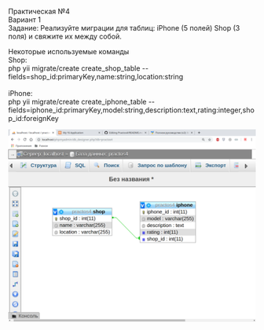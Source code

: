 Практическая №4 <br>
Вариант 1<br>
Задание: Реализуйте миграции для таблиц: iPhone (5 полей) Shop (3 поля) и свяжите их между собой.<br>

Некоторые используемые команды<br>
Shop:<br>
php yii migrate/create create_shop_table --fields=shop_id:primaryKey,name:string,location:string<br>
<br>
iPhone:<br>
php yii migrate/create create_iphone_table 
--fields=iphone_id:primaryKey,model:string,description:text,rating:integer,shop_id:foreignKey<br>

![Image alt](https://github.com/HevillDS/Practos4/raw/master/working.png)
